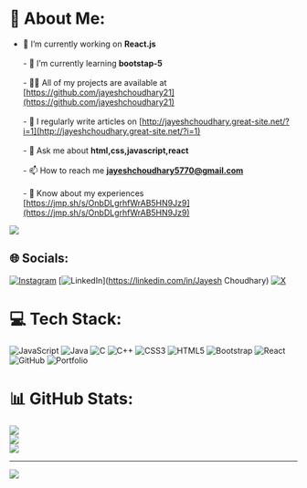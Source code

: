 # 💫 About Me:
- 🔭 I’m currently working on **React.js**<br><br>- 🌱 I’m currently learning **bootstap-5**<br><br>- 👨‍💻 All of my projects are available at [https://github.com/jayeshchoudhary21](https://github.com/jayeshchoudhary21)<br><br>- 📝 I regularly write articles on [http://jayeshchoudhary.great-site.net/?i=1](http://jayeshchoudhary.great-site.net/?i=1)<br><br>- 💬 Ask me about **html,css,javascript,react**<br><br>- 📫 How to reach me **jayeshchoudhary5770@gmail.com**<br><br>- 📄 Know about my experiences [https://jmp.sh/s/OnbDLgrhfWrAB5HN9Jz9](https://jmp.sh/s/OnbDLgrhfWrAB5HN9Jz9)<br>

<img src="https://ibb.co/GtS6YtN">

## 🌐 Socials:
[![Instagram](https://img.shields.io/badge/Instagram-%23E4405F.svg?logo=Instagram&logoColor=white)](https://instagram.com/thenameis_.jayesh) [![LinkedIn](https://img.shields.io/badge/LinkedIn-%230077B5.svg?logo=linkedin&logoColor=white)](https://linkedin.com/in/Jayesh Choudhary) [![X](https://img.shields.io/badge/X-black.svg?logo=X&logoColor=white)](https://x.com/thisisajayesh) 

# 💻 Tech Stack:
![JavaScript](https://img.shields.io/badge/javascript-%23323330.svg?style=for-the-badge&logo=javascript&logoColor=%23F7DF1E) ![Java](https://img.shields.io/badge/java-%23ED8B00.svg?style=for-the-badge&logo=openjdk&logoColor=white) ![C](https://img.shields.io/badge/c-%2300599C.svg?style=for-the-badge&logo=c&logoColor=white) ![C++](https://img.shields.io/badge/c++-%2300599C.svg?style=for-the-badge&logo=c%2B%2B&logoColor=white) ![CSS3](https://img.shields.io/badge/css3-%231572B6.svg?style=for-the-badge&logo=css3&logoColor=white) ![HTML5](https://img.shields.io/badge/html5-%23E34F26.svg?style=for-the-badge&logo=html5&logoColor=white) ![Bootstrap](https://img.shields.io/badge/bootstrap-%238511FA.svg?style=for-the-badge&logo=bootstrap&logoColor=white) ![React](https://img.shields.io/badge/react-%2320232a.svg?style=for-the-badge&logo=react&logoColor=%2361DAFB) ![GitHub](https://img.shields.io/badge/github-%23121011.svg?style=for-the-badge&logo=github&logoColor=white) ![Portfolio](https://img.shields.io/badge/Portfolio-%23000000.svg?style=for-the-badge&logo=firefox&logoColor=#FF7139)
# 📊 GitHub Stats:
![](https://github-readme-stats.vercel.app/api?username=JAYESHCHOUDHARY21&theme=dark&hide_border=false&include_all_commits=true&count_private=false)<br/>
![](https://github-readme-streak-stats.herokuapp.com/?user=JAYESHCHOUDHARY21&theme=dark&hide_border=false)<br/>
![](https://github-readme-stats.vercel.app/api/top-langs/?username=JAYESHCHOUDHARY21&theme=dark&hide_border=false&include_all_commits=true&count_private=false&layout=compact)

---
[![](https://visitcount.itsvg.in/api?id=JAYESHCHOUDHARY21&icon=2&color=6)](https://visitcount.itsvg.in)

<!-- Proudly created with GPRM ( https://gprm.itsvg.in ) -->
